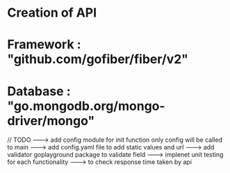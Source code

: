 # Creation of API
# Framework : "github.com/gofiber/fiber/v2"
# Database : "go.mongodb.org/mongo-driver/mongo"


// TODO 
---> add config module for init function only config will be called to main
---> add config.yaml file to add static values and url
---> add validator goplayground package to validate field
---> implenet unit testing for each functionality
---> to check response time taken by api
